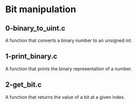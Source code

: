 # Bit manipulation
## 0-binary_to_uint.c
A function that converts a binary number to an unsigned int.
## 1-print_binary.c
A function that prints the binary representation of a number.
## 2-get_bit.c
A function that returns the value of a bit at a given index.
